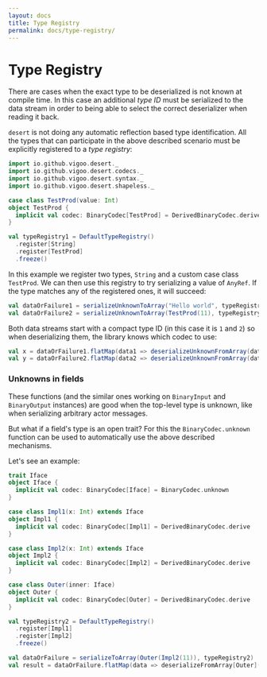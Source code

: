 ```yaml
---
layout: docs
title: Type Registry
permalink: docs/type-registry/
---
```


# Type Registry
There are cases when the exact type to be deserialized is not known at compile time. 
In this case an additional _type ID_ must be serialized to the data stream in order to
being able to select the correct deserializer when reading it back.

`desert` is not doing any automatic reflection based type identification. All the types that
can participate in the above described scenario must be explicitly registered to a _type registry_:

```scala mdoc silent
import io.github.vigoo.desert._
import io.github.vigoo.desert.codecs._
import io.github.vigoo.desert.syntax._
import io.github.vigoo.desert.shapeless._

case class TestProd(value: Int)
object TestProd {
  implicit val codec: BinaryCodec[TestProd] = DerivedBinaryCodec.derive
}
```

```scala mdoc
val typeRegistry1 = DefaultTypeRegistry()
  .register[String]
  .register[TestProd]
  .freeze() 
```

In this example we register two types, `String` and a custom case class `TestProd`. We can then use
this registry to try serializing a value of `AnyRef`. If the type matches any of the registered ones,
it will succeed:

```scala mdoc
val dataOrFailure1 = serializeUnknownToArray("Hello world", typeRegistry1)
val dataOrFailure2 = serializeUnknownToArray(TestProd(11), typeRegistry1)
```

Both data streams start with a compact type ID (in this case it is `1` and `2`) so when deserializing
them, the library knows which codec to use:

```scala mdoc
val x = dataOrFailure1.flatMap(data1 => deserializeUnknownFromArray(data1, typeRegistry1))
val y = dataOrFailure2.flatMap(data2 => deserializeUnknownFromArray(data2, typeRegistry1))
``` 

### Unknowns in fields

These functions (and the similar ones working on `BinaryInput` and `BinaryOutput` instances) are good
when the top-level type is unknown, like when serializing arbitrary actor messages.

But what if a field's type is an open trait? For this the `BinaryCodec.unknown` function
can be used to automatically use the above described mechanisms.

Let's see an example:

```scala mdoc silent
trait Iface
object Iface {
  implicit val codec: BinaryCodec[Iface] = BinaryCodec.unknown
}

case class Impl1(x: Int) extends Iface
object Impl1 {
  implicit val codec: BinaryCodec[Impl1] = DerivedBinaryCodec.derive
}

case class Impl2(x: Int) extends Iface
object Impl2 {
  implicit val codec: BinaryCodec[Impl2] = DerivedBinaryCodec.derive
}

case class Outer(inner: Iface)
object Outer {
  implicit val codec: BinaryCodec[Outer] = DerivedBinaryCodec.derive
}

val typeRegistry2 = DefaultTypeRegistry()
  .register[Impl1]
  .register[Impl2]
  .freeze()
```

```scala mdoc
val dataOrFailure = serializeToArray(Outer(Impl2(11)), typeRegistry2)
val result = dataOrFailure.flatMap(data => deserializeFromArray[Outer](data, typeRegistry2))
```  
